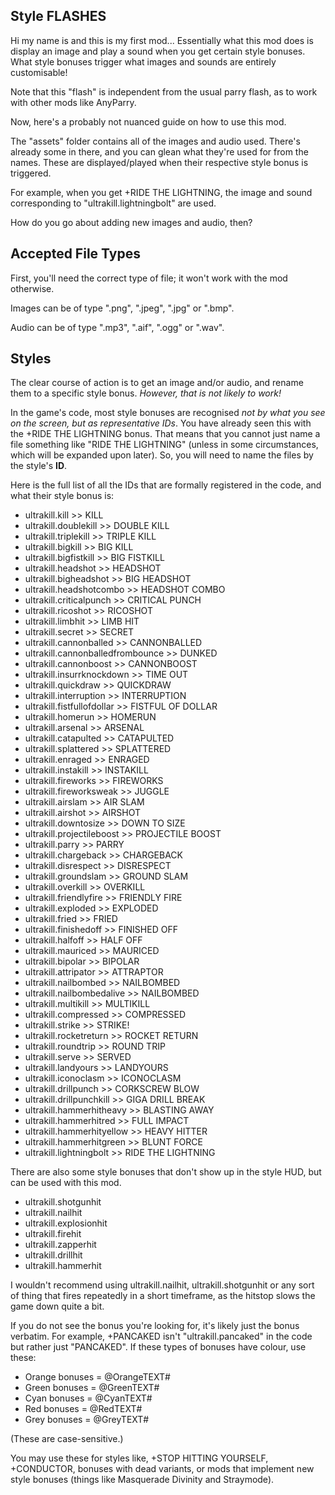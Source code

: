 Style FLASHES
-
Hi my name is  and this is my first mod...
Essentially what this mod does is display an image and play a sound when you get certain style bonuses. What style bonuses trigger what images and sounds are entirely customisable!

Note that this "flash" is independent from the usual parry flash, as to work with other mods like AnyParry.

Now, here's a probably not nuanced guide on how to use this mod.

The "assets" folder contains all of the images and audio used. There's already some in there, and you can glean what they're used for from the names. These are displayed/played when their respective style bonus is triggered.

For example, when you get +RIDE THE LIGHTNING, the image and sound corresponding to "ultrakill.lightningbolt" are used.

How do you go about adding new images and audio, then?

Accepted File Types
-
First, you'll need the correct type of file; it won't work with the mod otherwise.

Images can be of type ".png", ".jpeg", ".jpg" or ".bmp".

Audio can be of type ".mp3", ".aif", ".ogg" or ".wav".

Styles
-
The clear course of action is to get an image and/or audio, and rename them to a specific style bonus. *However, that is not likely to work!*

In the game's code, most style bonuses are recognised *not by what you see on the screen, but as representative IDs*. You have already seen this with the +RIDE THE LIGHTNING bonus. That means that you cannot just name a file something like "RIDE THE LIGHTNING" (unless in some circumstances, which will be expanded upon later). So, you will need to name the files by the style's **ID**.

Here is the full list of all the IDs that are formally registered in the code, and what their style bonus is:

- ultrakill.kill >> KILL
- ultrakill.doublekill >> DOUBLE KILL
- ultrakill.triplekill >> TRIPLE KILL
- ultrakill.bigkill >> BIG KILL
- ultrakill.bigfistkill >> BIG FISTKILL
- ultrakill.headshot >> HEADSHOT
- ultrakill.bigheadshot >> BIG HEADSHOT
- ultrakill.headshotcombo >> HEADSHOT COMBO
- ultrakill.criticalpunch >> CRITICAL PUNCH
- ultrakill.ricoshot >> RICOSHOT
- ultrakill.limbhit >> LIMB HIT
- ultrakill.secret >> SECRET
- ultrakill.cannonballed >> CANNONBALLED
- ultrakill.cannonballedfrombounce >> DUNKED
- ultrakill.cannonboost >> CANNONBOOST
- ultrakill.insurrknockdown >> TIME OUT
- ultrakill.quickdraw >> QUICKDRAW
- ultrakill.interruption >> INTERRUPTION
- ultrakill.fistfullofdollar >> FISTFUL OF DOLLAR
- ultrakill.homerun >> HOMERUN
- ultrakill.arsenal >> ARSENAL
- ultrakill.catapulted >> CATAPULTED
- ultrakill.splattered >> SPLATTERED
- ultrakill.enraged >> ENRAGED
- ultrakill.instakill >> INSTAKILL
- ultrakill.fireworks >> FIREWORKS
- ultrakill.fireworksweak >> JUGGLE
- ultrakill.airslam >> AIR SLAM
- ultrakill.airshot >> AIRSHOT
- ultrakill.downtosize >> DOWN TO SIZE
- ultrakill.projectileboost >> PROJECTILE BOOST
- ultrakill.parry >> PARRY
- ultrakill.chargeback >> CHARGEBACK
- ultrakill.disrespect >> DISRESPECT
- ultrakill.groundslam >> GROUND SLAM
- ultrakill.overkill >> OVERKILL
- ultrakill.friendlyfire >> FRIENDLY FIRE
- ultrakill.exploded >> EXPLODED
- ultrakill.fried >> FRIED
- ultrakill.finishedoff >> FINISHED OFF
- ultrakill.halfoff >> HALF OFF
- ultrakill.mauriced >> MAURICED
- ultrakill.bipolar >> BIPOLAR
- ultrakill.attripator >> ATTRAPTOR
- ultrakill.nailbombed >> NAILBOMBED
- ultrakill.nailbombedalive >> NAILBOMBED
- ultrakill.multikill >> MULTIKILL
- ultrakill.compressed >> COMPRESSED
- ultrakill.strike >> STRIKE!
- ultrakill.rocketreturn >> ROCKET RETURN
- ultrakill.roundtrip >> ROUND TRIP
- ultrakill.serve >> SERVED
- ultrakill.landyours >> LANDYOURS
- ultrakill.iconoclasm >> ICONOCLASM
- ultrakill.drillpunch >> CORKSCREW BLOW
- ultrakill.drillpunchkill >> GIGA DRILL BREAK
- ultrakill.hammerhitheavy >> BLASTING AWAY
- ultrakill.hammerhitred >> FULL IMPACT
- ultrakill.hammerhityellow >> HEAVY HITTER
- ultrakill.hammerhitgreen >> BLUNT FORCE
- ultrakill.lightningbolt >> RIDE THE LIGHTNING

There are also some style bonuses that don't show up in the style HUD, but can be used with this mod.

- ultrakill.shotgunhit
- ultrakill.nailhit
- ultrakill.explosionhit
- ultrakill.firehit
- ultrakill.zapperhit
- ultrakill.drillhit
- ultrakill.hammerhit

I wouldn't recommend using ultrakill.nailhit, ultrakill.shotgunhit or any sort of thing that fires repeatedly in a short timeframe, as the hitstop slows the game down quite a bit.

If you do not see the bonus you're looking for, it's likely just the bonus verbatim. For example, +PANCAKED isn't "ultrakill.pancaked" in the code but rather just "PANCAKED". If these types of bonuses have colour, use these:

- Orange bonuses = @OrangeTEXT#
- Green bonuses = @GreenTEXT#
- Cyan bonuses = @CyanTEXT#
- Red bonuses = @RedTEXT#
- Grey bonuses = @GreyTEXT#

(These are case-sensitive.)

You may use these for styles like, +STOP HITTING YOURSELF, +CONDUCTOR, bonuses with dead variants, or mods that implement new style bonuses (things like Masquerade Divinity and Straymode).